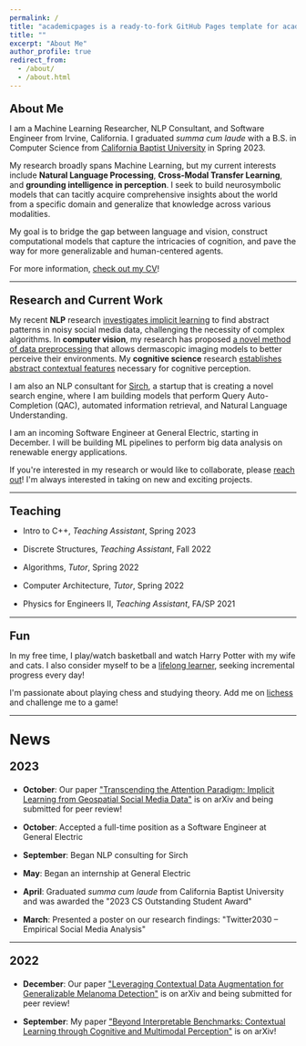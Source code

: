```yaml
---
permalink: /
title: "academicpages is a ready-to-fork GitHub Pages template for academic personal websites"
title: ""
excerpt: "About Me"
author_profile: true
redirect_from:
  - /about/
  - /about.html
---
```

<p style="margin-bottom:10px; font-size: 20px"><b>About Me</b></p>

<p style="font-size: 14px">I am a Machine Learning Researcher, NLP Consultant, and Software Engineer from Irvine, California. I graduated <i>summa cum laude</i> with a B.S. in Computer Science from <a href="https://calbaptist.edu" target="_blank">California Baptist University</a> in Spring 2023.
</p>
<p style="font-size: 14px">My research broadly spans Machine Learning, but my current interests include <b>Natural Language Processing</b>, <b>Cross-Modal Transfer Learning</b>, and <b>grounding intelligence in perception</b>. I seek to build neurosymbolic models that can tacitly acquire comprehensive insights about the world from a specific domain and generalize that knowledge across various modalities.
</p>
<p style="font-size: 14px">My goal is to bridge the gap between language and vision, construct computational models that capture the intricacies of cognition, and pave the way for more generalizable and human-centered agents.
</p>
<p style="font-size: 14px">For more information, <a href="https://nickdisanto.github.io/assets/pdfs/NickDiSanto_CV.pdf" target="_blank">check out my CV</a>!</p>

------------------
<p style="margin-bottom:10px; font-size: 20px"><b>Research and Current Work</b></p>
<p style="font-size: 14px">My recent <b>NLP</b> research <a href="https://arxiv.org/abs/2310.05378" target="_blank">investigates implicit learning</a> to find abstract patterns in noisy social media data, challenging the necessity of complex algorithms. In <b>computer vision</b>, my research has proposed <a href="https://arxiv.org/abs/2212.05116" target="_blank">a novel method of data preprocessing</a> that allows dermascopic imaging models to better perceive their environments. My <b>cognitive science</b> research <a href="https://arxiv.org/abs/2304.00002" target="_blank">establishes abstract contextual features</a> necessary for cognitive perception.
</p>
<p style="font-size: 14px">I am also an NLP consultant for <a href="https://bento.me/sirch" target="_blank">Sirch</a>, a startup that is creating a novel search engine, where I am building models that perform Query Auto-Completion (QAC), automated information retrieval, and Natural Language Understanding.
</p>
<p style="font-size: 14px">I am an incoming Software Engineer at General Electric, starting in December. I will be building ML pipelines to perform big data analysis on renewable energy applications.
</p>
<p style="font-size: 14px">If you're interested in my research or would like to collaborate, please <a href="mailto:nick.c.disanto@gmail.com">reach out</a>! I'm always interested in taking on new and exciting projects.</p>

------------------
<p style="margin-bottom:10px; font-size: 20px"><b>Teaching</b></p>
<ul style="list-style-type:disc;">
  <li><p style="margin-bottom:15px; font-size: 14px">Intro to C++, <i>Teaching Assistant</i>, Spring 2023</p></li>
  <li><p style="margin-bottom:15px; font-size: 14px">Discrete Structures, <i>Teaching Assistant</i>, Fall 2022</p></li>
  <li><p style="margin-bottom:15px; font-size: 14px">Algorithms, <i>Tutor</i>, Spring 2022</p></li>
  <li><p style="margin-bottom:15px; font-size: 14px">Computer Architecture, <i>Tutor</i>, Spring 2022</p></li>
  <li><p style="margin-bottom:15px; font-size: 14px">Physics for Engineers II, <i>Teaching Assistant</i>, FA/SP 2021</p></li>
</ul>

------------------
<p style="margin-bottom:10px; font-size: 20px"><b>Fun</b></p>
<p style="font-size: 14px">In my free time, I play/watch basketball and watch Harry Potter with my wife and cats. I also consider myself to be a <a href="https://medium.com/dear-family/curiosity-is-your-superpower-how-to-become-a-lifelong-learner-8ca5eeb6fe37" target="_blank">lifelong learner</a>, seeking incremental progress every day!
</p>
<p style="font-size: 14px">I'm passionate about playing chess and studying theory. Add me on <a href="https://lichess.org/@/Ncd3030" target="_blank">lichess</a> and challenge me to a game!</p>

------------------
<p style="margin-bottom:15px; font-size: 26px"><b>News</b></p>

<p style="font-size: 20px"><b>2023</b></p>
<ul style="list-style-type:disc;">
  <li><p style="margin-bottom:15px; font-size: 14px"><b>October</b>: Our paper <a href="https://arxiv.org/abs/2310.05378" target="_blank">"Transcending the Attention Paradigm: Implicit Learning from Geospatial Social Media Data"</a> is on arXiv and being submitted for peer review!</p></li>
  <li><p style="margin-bottom:15px; font-size: 14px"><b>October</b>: Accepted a full-time position as a Software Engineer at General Electric</p></li>
  <li><p style="margin-bottom:15px; font-size: 14px"><b>September</b>: Began NLP consulting for Sirch</p></li>
  <li><p style="margin-bottom:15px; font-size: 14px"><b>May</b>: Began an internship at General Electric</p></li>
  <li><p style="margin-bottom:15px; font-size: 14px"><b>April</b>: Graduated <i>summa cum laude</i> from California Baptist University and was awarded the "2023 CS Outstanding Student Award"</p></li>
  <li><p style="font-size: 14px"><b>March</b>: Presented a poster on our research findings: "Twitter2030 – Empirical Social Media Analysis"</p></li>
</ul>

------------------
<p style="font-size: 20px"><b>2022</b></p>
<ul style="list-style-type:disc;">
  <li><p style="margin-bottom:15px; font-size: 14px"><b>December</b>: Our paper <a href="https://arxiv.org/abs/2212.05116" target="_blank">"Leveraging Contextual Data Augmentation for Generalizable Melanoma Detection"</a> is on arXiv and being submitted for peer review!</p></li>
  <li><p style="margin-bottom:15px; font-size: 14px"><b>September</b>: My paper <a href="https://arxiv.org/abs/2304.00002" target="_blank">"Beyond Interpretable Benchmarks: Contextual Learning through Cognitive and Multimodal Perception"</a> is on arXiv!</p></li>
</ul>
